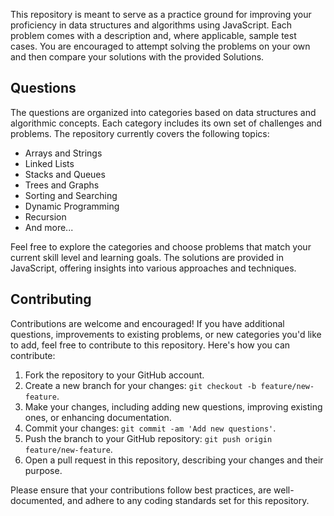 This repository is meant to serve as a practice ground for improving your proficiency in data structures and algorithms using JavaScript. Each problem comes with a description and, where applicable, sample test cases. You are encouraged to attempt solving the problems on your own and then compare your solutions with the provided Solutions.

## Questions

The questions are organized into categories based on data structures and algorithmic concepts. Each category includes its own set of challenges and problems. The repository currently covers the following topics:

- Arrays and Strings
- Linked Lists
- Stacks and Queues
- Trees and Graphs
- Sorting and Searching
- Dynamic Programming
- Recursion
- And more...

Feel free to explore the categories and choose problems that match your current skill level and learning goals. The solutions are provided in JavaScript, offering insights into various approaches and techniques.

## Contributing

Contributions are welcome and encouraged! If you have additional questions, improvements to existing problems, or new categories you'd like to add, feel free to contribute to this repository. Here's how you can contribute:

1. Fork the repository to your GitHub account.
2. Create a new branch for your changes: `git checkout -b feature/new-feature`.
3. Make your changes, including adding new questions, improving existing ones, or enhancing documentation.
4. Commit your changes: `git commit -am 'Add new questions'`.
5. Push the branch to your GitHub repository: `git push origin feature/new-feature`.
6. Open a pull request in this repository, describing your changes and their purpose.

Please ensure that your contributions follow best practices, are well-documented, and adhere to any coding standards set for this repository.
